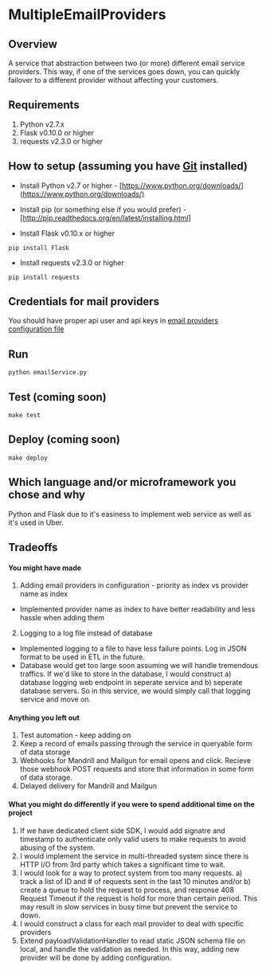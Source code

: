 MultipleEmailProviders
======================

## Overview
A service that abstraction between two (or more) different email service providers. This way, if one of the services goes down, you can quickly failover to a different provider without affecting your customers.

## Requirements
1. Python v2.7.x
2. Flask v0.10.0 or higher
3. requests v2.3.0 or higher

## How to setup (assuming you have [Git](http://git-scm.com/book/en/Getting-Started-Installing-Git) installed)
* Install Python v2.7 or higher - [https://www.python.org/downloads/](https://www.python.org/downloads/)

* Install pip (or something else if you would prefer) - [http://pip.readthedocs.org/en/latest/installing.html]

* Install Flask v0.10.x or higher
```
pip install Flask
```
* Install requests v2.3.0 or higher
```
pip install requests
```

## Credentials for mail providers
You should have proper api user and api keys in [email providers configuration file](https://github.com/Junyong-Suh/MultipleEmailProviders/blob/master/config/emailProviders.json)

## Run
```
python emailService.py
```

## Test (coming soon)
```
make test
```

## Deploy (coming soon)
```
make deploy
```

## Which language and/or microframework you chose and why
Python and Flask due to it's easiness to implement web service as well as it's used in Uber.

## Tradeoffs
#### You might have made
1. Adding email providers in configuration - priority as index vs provider name as index
- Implemented provider name as index to have better readability and less hassle when adding them
2. Logging to a log file instead of database
- Implemented logging to a file to have less failure points. Log in JSON format to be used in ETL in the future.
- Database would get too large soon assuming we will handle tremendous traffics. If we'd like to store in the database, I would construct a) database logging web endpoint in seperate service and b) seperate database servers. So in this service, we would simply call that logging service and move on.

#### Anything you left out
1. Test automation - keep adding on
2. Keep a record of emails passing through the service in queryable form of data storage
3. Webhooks for Mandrill and Mailgun for email opens and click. Recieve those webhook POST requests and store that information in some form of data storage.
4. Delayed delivery for Mandrill and Mailgun

#### What you might do differently if you were to spend additional time on the project
1. If we have dedicated client side SDK, I would add signatre and timestamp to authenticate only valid users to make requests to avoid abusing of the system.
2. I would implement the service in multi-threaded system since there is HTTP I/O from 3rd party which takes a significant time to wait.
3. I would look for a way to protect system from too many requests. a) track a list of ID and # of requests sent in the last 10 minutes and/or b) create a queue to hold the request to process, and response 408 Request Timeout if the request is hold for more than certain period. This may result in slow services in busy time but prevent the service to down.
4. I would construct a class for each mail provider to deal with specific providers
5. Extend payloadValidationHandler to read static JSON schema file on local, and handle the validation as needed. In this way, adding new provider will be done by adding configuration.
